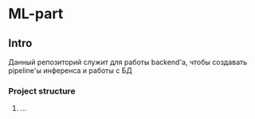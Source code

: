 # ML-part
## Intro
Данный репозиторий служит для работы backend'а, чтобы создавать pipeline'ы инференса и работы с БД
### Project structure
1. ...